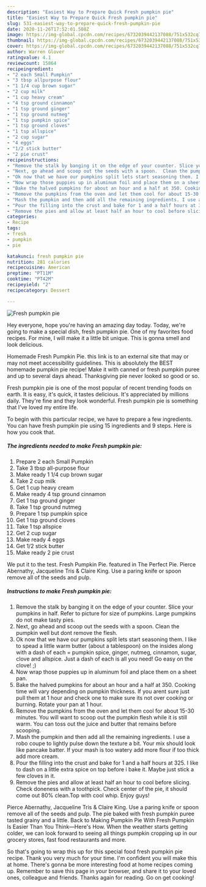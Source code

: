 ```yaml
---
description: "Easiest Way to Prepare Quick Fresh pumpkin pie"
title: "Easiest Way to Prepare Quick Fresh pumpkin pie"
slug: 531-easiest-way-to-prepare-quick-fresh-pumpkin-pie
date: 2020-11-26T17:52:01.508Z
image: https://img-global.cpcdn.com/recipes/6732039442137088/751x532cq70/fresh-pumpkin-pie-recipe-main-photo.jpg
thumbnail: https://img-global.cpcdn.com/recipes/6732039442137088/751x532cq70/fresh-pumpkin-pie-recipe-main-photo.jpg
cover: https://img-global.cpcdn.com/recipes/6732039442137088/751x532cq70/fresh-pumpkin-pie-recipe-main-photo.jpg
author: Warren Glover
ratingvalue: 4.1
reviewcount: 15864
recipeingredient:
- "2 each Small Pumpkin"
- "3 tbsp allpurpose flour"
- "1 1/4 cup brown sugar"
- "2 cup milk"
- "1 cup heavy cream"
- "4 tsp ground cinnamon"
- "1 tsp ground ginger"
- "1 tsp ground nutmeg"
- "1 tsp pumpkin spice"
- "1 tsp ground cloves"
- "1 tsp allspice"
- "2 cup sugar"
- "4 eggs"
- "1/2 stick butter"
- "2 pie crust"
recipeinstructions:
- "Remove the stalk by banging it on the edge of your counter. Slice your pumpkins in half. Refer to picture for size of pumpkins. Large pumpkins do not make tasty pies."
- "Next, go ahead and scoop out the seeds with a spoon.  Clean the pumpkin well but dont remove the flesh."
- "Ok now that we have our pumpkins split lets start seasoning them. I like to spead a little warm butter (about a tablespoon) on the insides along with a dash of each = pumpkin spice, ginger, nutmeg, cinnamon, sugar, clove and allspice. Just a dash of each is all you need! Go easy on the clove! ;)"
- "Now wrap those puppies up in aluminum foil and place them on a sheet pan."
- "Bake the halved pumpkins for about an hour and a half at 350. Cooking time will vary depending on pumpkin thickness. If you arent sure just pull them at 1 hour and check one to make sure its not over cooking or burning. Rotate your pan at 1 hour."
- "Remove the pumpkins from the oven and let them cool for about 15-30 minutes. You will want to scoop out the pumpkin flesh while it is still warm. You can toss out the juice and butter that remains before scooping."
- "Mash the pumpkin and then add all the remaining ingredients. I use a robo coupe to lightly pulse down the texture a bit. Your mix should look like pancake batter. If your mash is too watery add more flour if too thick add more cream."
- "Pour the filling into the crust and bake for 1 and a half hours at 325. I like to dash on a little extra spice on top before i bake it. Maybe just stick a few cloves in it."
- "Remove the pies and allow at least half an hour to cool before slicing. Check doneness with a toothpick. Check center of the pie, it should come out 80% clean.Top with cool whip. Enjoy guys!"
categories:
- Recipe
tags:
- fresh
- pumpkin
- pie

katakunci: fresh pumpkin pie 
nutrition: 281 calories
recipecuisine: American
preptime: "PT11M"
cooktime: "PT42M"
recipeyield: "2"
recipecategory: Dessert

---
```



![Fresh pumpkin pie](https://img-global.cpcdn.com/recipes/6732039442137088/751x532cq70/fresh-pumpkin-pie-recipe-main-photo.jpg)

Hey everyone, hope you're having an amazing day today. Today, we're going to make a special dish, fresh pumpkin pie. One of my favorites food recipes. For mine, I will make it a little bit unique. This is gonna smell and look delicious.

Homemade Fresh Pumpkin Pie. this link is to an external site that may or may not meet accessibility guidelines. This is absolutely the BEST homemade pumpkin pie recipe! Make it with canned or fresh pumpkin puree and up to several days ahead. Thanksgiving pie never looked so good or so.

Fresh pumpkin pie is one of the most popular of recent trending foods on earth. It is easy, it's quick, it tastes delicious. It's appreciated by millions daily. They're fine and they look wonderful. Fresh pumpkin pie is something that I've loved my entire life.


To begin with this particular recipe, we have to prepare a few ingredients. You can have fresh pumpkin pie using 15 ingredients and 9 steps. Here is how you cook that.

<!--inarticleads1-->

##### The ingredients needed to make Fresh pumpkin pie:

1. Prepare 2 each Small Pumpkin
1. Take 3 tbsp all-purpose flour
1. Make ready 1 1/4 cup brown sugar
1. Take 2 cup milk
1. Get 1 cup heavy cream
1. Make ready 4 tsp ground cinnamon
1. Get 1 tsp ground ginger
1. Take 1 tsp ground nutmeg
1. Prepare 1 tsp pumpkin spice
1. Get 1 tsp ground cloves
1. Take 1 tsp allspice
1. Get 2 cup sugar
1. Make ready 4 eggs
1. Get 1/2 stick butter
1. Make ready 2 pie crust


We put it to the test. Fresh Pumpkin Pie. featured in The Perfect Pie. Pierce Abernathy, Jacqueline Tris &amp; Claire King. Use a paring knife or spoon remove all of the seeds and pulp. 

<!--inarticleads2-->

##### Instructions to make Fresh pumpkin pie:

1. Remove the stalk by banging it on the edge of your counter. Slice your pumpkins in half. Refer to picture for size of pumpkins. Large pumpkins do not make tasty pies.
1. Next, go ahead and scoop out the seeds with a spoon.  Clean the pumpkin well but dont remove the flesh.
1. Ok now that we have our pumpkins split lets start seasoning them. I like to spead a little warm butter (about a tablespoon) on the insides along with a dash of each = pumpkin spice, ginger, nutmeg, cinnamon, sugar, clove and allspice. Just a dash of each is all you need! Go easy on the clove! ;)
1. Now wrap those puppies up in aluminum foil and place them on a sheet pan.
1. Bake the halved pumpkins for about an hour and a half at 350. Cooking time will vary depending on pumpkin thickness. If you arent sure just pull them at 1 hour and check one to make sure its not over cooking or burning. Rotate your pan at 1 hour.
1. Remove the pumpkins from the oven and let them cool for about 15-30 minutes. You will want to scoop out the pumpkin flesh while it is still warm. You can toss out the juice and butter that remains before scooping.
1. Mash the pumpkin and then add all the remaining ingredients. I use a robo coupe to lightly pulse down the texture a bit. Your mix should look like pancake batter. If your mash is too watery add more flour if too thick add more cream.
1. Pour the filling into the crust and bake for 1 and a half hours at 325. I like to dash on a little extra spice on top before i bake it. Maybe just stick a few cloves in it.
1. Remove the pies and allow at least half an hour to cool before slicing. Check doneness with a toothpick. Check center of the pie, it should come out 80% clean.Top with cool whip. Enjoy guys!


Pierce Abernathy, Jacqueline Tris &amp; Claire King. Use a paring knife or spoon remove all of the seeds and pulp. The pie baked with fresh pumpkin puree tasted grainy and a little. Back to Making Pumpkin Pie With Fresh Pumpkin Is Easier Than You Think—Here&#39;s How. When the weather starts getting colder, we can look forward to seeing all things pumpkin cropping up in our grocery stores, fast food restaurants and more. 

So that's going to wrap this up for this special food fresh pumpkin pie recipe. Thank you very much for your time. I'm confident you will make this at home. There's gonna be more interesting food at home recipes coming up. Remember to save this page in your browser, and share it to your loved ones, colleague and friends. Thanks again for reading. Go on get cooking!
